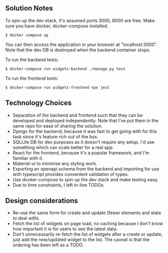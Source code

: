## Solution Notes

To spin up the dev stack, it's assumed ports 3000, 8000 are free.
Make sure you have docker, docker-compose installed.

```
$ docker compose up
```
You can then access the application in your browser at "localhost:3000".
Note that the dev DB is destroyed when the backend container stops. 

To run the backend tests:

```
$ docker-compose run widgets-backend ./manage.py test
```

To run the frontend tests:

```
$ docker-compose run widgets-frontend npx jest
```

## Technology Choices
- Separation of the backend and frontend such that they can be developed and deployed independently. Note that I've
put them in the same repo for ease of sharing the solution.
- Django for the backend, because it was fast to get going with for this task since it's feature rich out of the box.
- SQLLite DB for dev purposes as it doesn't require any setup. I'd use something which can scale better for a real app.
- React for the frontend, because it's a popular framework, and I'm familiar with it.
- Material-ui to minimise any styling work.
- Exporting an openapi schema from the backend and importing for use with typescript provides convenient validation
of types.
- Use docker-compose to spin up the dev stack and make testing easy.
- Due to time constraints, I left in-line TODOs.


## Design considerations
- Re-use the same form for create and update (fewer elements and state to deal with).
- Fetch the list of widgets on page load, no caching because I don't know how important it is for users to see the 
latest data.
- Don't unnecessarily re-fetch the list of widgets after a create or update, just add the new/updated widget to the list.
The caveat is that the ordering has been left as a TODO.
